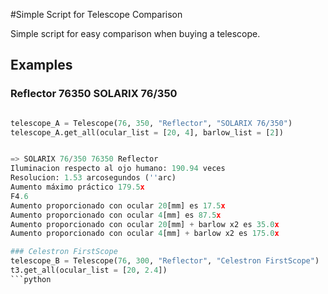 #Simple Script for Telescope Comparison

Simple script for easy comparison when buying a telescope.


## Examples


### Reflector 76350 SOLARIX 76/350
```python

telescope_A = Telescope(76, 350, "Reflector", "SOLARIX 76/350")
telescope_A.get_all(ocular_list = [20, 4], barlow_list = [2])


=> SOLARIX 76/350 76350 Reflector
Iluminacion respecto al ojo humano: 190.94 veces
Resolucion: 1.53 arcosegundos (''arc)
Aumento máximo práctico 179.5x
F4.6
Aumento proporcionado con ocular 20[mm] es 17.5x
Aumento proporcionado con ocular 4[mm] es 87.5x
Aumento proporcionado con ocular 20[mm] + barlow x2 es 35.0x
Aumento proporcionado con ocular 4[mm] + barlow x2 es 175.0x
```

```python
### Celestron FirstScope
telescope_B = Telescope(76, 300, "Reflector", "Celestron FirstScope")
t3.get_all(ocular_list = [20, 2.4])
```python